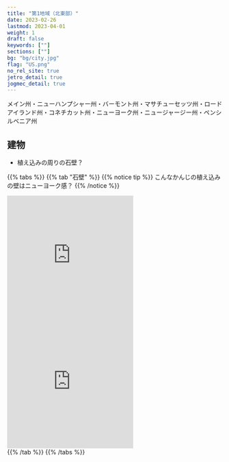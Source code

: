 ```yaml
---
title: "第1地域（北東部）"
date: 2023-02-26
lastmod: 2023-04-01
weight: 1
draft: false
keywords: [""]
sections: [""]
bg: "bg/city.jpg"
flag: "US.png"
no_rel_site: true
jetro_detail: true
jogmec_detail: true
---
```



<div class="main-desciption country-description">
    メイン州・ニューハンプシャー州・バーモント州・マサチューセッツ州・ロードアイランド州・コネチカット州・ニューヨーク州・ニュージャージー州・ペンシルベニア州
</div>

<div class="main-desciption country-description">
    <h2 class="section-title">建物</h2>
    <ul class="rule-list">
        <li class="no-evidence">植え込みの周りの石壁？</li>
    </ul>
</div>

{{% tabs  %}}
{{% tab "石壁" %}}
{{% notice tip %}}
こんなかんじの植え込みの壁はニューヨーク感？
{{% /notice %}}

<div class="googlemap-if">
<iframe src="https://www.google.com/maps/embed?pb=!4v1682682588644!6m8!1m7!1sU9I82vccl0iX_k7WeYRI3g!2m2!1d41.02449166162386!2d-73.66939756248422!3f338.45132945054974!4f-17.650546502736688!5f0.7820865974627469" width="295" height="295" style="border:0;" allowfullscreen="" loading="lazy" referrerpolicy="no-referrer-when-downgrade"></iframe>
<iframe src="https://www.google.com/maps/embed?pb=!4v1682728888664!6m8!1m7!1s0op6T9Mb4_gOR8hDwPQcwg!2m2!1d40.89240924986107!2d-73.89840863555615!3f336.4086403830955!4f-15.46467899916857!5f1.7423236802170217" width="295" height="295" style="border:0;" allowfullscreen="" loading="lazy" referrerpolicy="no-referrer-when-downgrade"></iframe>
</div>
{{% /tab %}}
{{% /tabs %}}
